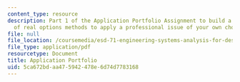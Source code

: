 ```yaml
---
content_type: resource
description: Part 1 of the Application Portfolio Assignment to build a suite of applications
  of real options methods to apply a professional issue of your own choosing.
file: null
file_location: /coursemedia/esd-71-engineering-systems-analysis-for-design-fall-2008/5ca672bdaa475942478e6d74d7783168_ap_assn1.pdf
file_type: application/pdf
resourcetype: Document
title: Application Portfolio
uid: 5ca672bd-aa47-5942-478e-6d74d7783168
---
```

